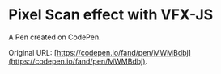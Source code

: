 # Pixel Scan effect with VFX-JS

A Pen created on CodePen.

Original URL: [https://codepen.io/fand/pen/MWMBdbj](https://codepen.io/fand/pen/MWMBdbj).

